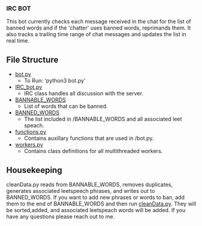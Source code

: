 ### IRC BOT
This bot currently checks each message received in the chat for the list of banned words and if the 'chatter' uses banned words, reprimands them. It also tracks a trailing time range of chat messages and updates the list in real time.

## File Structure
* [bot.py](./bot.py)
  * To Run: 'python3 bot.py'
* [IRC_bot.py](./IRC_bot.py)
  * IRC class handles all discussion with the server.
* [BANNABLE_WORDS](./BANNABLE_WORDS)
  * List of words that can be banned.
* [BANNED_WORDS](./BANNED_WORDS)
  * The list included in /BANNABLE_WORDS and all associated leet speach.
* [functions.py](./functions.py)
  * Contains auxillary functions that are used in /bot.py.
* [workers.py](./workers.py)
  * Contains class definitions for all multithreaded workers.

## Housekeeping
cleanData.py reads from BANNABLE_WORDS, removes duplicates, generates associated leetspeech phrases, 
and writes out to BANNED_WORDS. If you want to add new phrases or words to ban, add them to the end of BANNABLE_WORDS
and then run [cleanData.py](./cleanData.py). They will be sorted,added, and associated leetspeach words will be added. 
If you have any questions please reach out to me.
